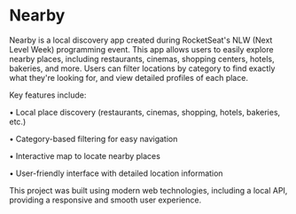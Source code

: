 # Nearby

Nearby is a local discovery app created during RocketSeat's NLW (Next Level Week) programming event. This app allows users to easily explore nearby places, including restaurants, cinemas, shopping centers, hotels, bakeries, and more. Users can filter locations by category to find exactly what they're looking for, and view detailed profiles of each place.

Key features include:

• Local place discovery (restaurants, cinemas, shopping, hotels, bakeries, etc.)

• Category-based filtering for easy navigation

• Interactive map to locate nearby places

• User-friendly interface with detailed location information

This project was built using modern web technologies, including a local API, providing a responsive and smooth user experience.
